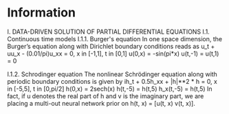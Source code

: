 # Information

I. DATA-DRIVEN SOLUTION OF PARTIAL DIFFERENTIAL EQUATIONS
I.1. Continuous time models
I.1.1. Burger's equation
In one space dimension, the Burger’s equation along with Dirichlet boundary conditions reads as
u_t + uu_x - (0.01/pi)u_xx = 0, x in [-1,1], t in [0,1]
u(0,x) = -sin(pi*x)
u(t,-1) = u(t,1) = 0

I.1.2. Schrodinger equation
The nonlinear Schrödinger equation along with periodic boundary conditions is given by
ih_t + 0.5h_xx + |h|**2 * h = 0, x in [-5,5], t in [0,pi/2]
h(0,x) = 2sech(x)
h(t,-5) = h(t,5)
h_x(t,-5) = h(t,5)
In fact, if u denotes the real part of h and v is the imaginary part, we are placing a multi-out neural network prior on h(t, x) =  [u(t, x)  v(t, x)].

